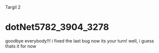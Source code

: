 Targil 2
# dotNet5782_3904_3278
goodbye everybody!!!
i fixed the last bug now its your turn!
well, i guess thats it for now
